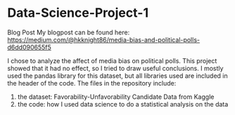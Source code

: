 # Data-Science-Project-1
Blog Post
My blogpost can be found here: https://medium.com/@hkknight86/media-bias-and-political-polls-d6dd090655f5

I chose to analyze the affect of media bias on political polls.  This project showed that it had no effect, so I tried to draw useful conclusions.  I mostly used the pandas library for this dataset, but all libraries used are included in the header of the code.
The files in the repository include:
1. the dataset: Favorability-Unfavorability Candidate Data from Kaggle
2. the code: how I used data science to do a statistical analysis on the data
